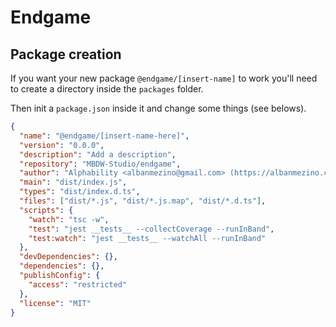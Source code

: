 # Endgame

## Package creation

If you want your new package `@endgame/[insert-name]` to work you'll need to create a directory inside the `packages` folder.

Then init a `package.json` inside it and change some things (see belows).

```json
{
  "name": "@endgame/[insert-name-here]",
  "version": "0.0.0",
  "description": "Add a description",
  "repository": "MBDW-Studio/endgame",
  "author": "Alphability <albanmezino@gmail.com> (https://albanmezino.com)",
  "main": "dist/index.js",
  "types": "dist/index.d.ts",
  "files": ["dist/*.js", "dist/*.js.map", "dist/*.d.ts"],
  "scripts": {
    "watch": "tsc -w",
    "test": "jest __tests__ --collectCoverage --runInBand",
    "test:watch": "jest __tests__ --watchAll --runInBand"
  },
  "devDependencies": {},
  "dependencies": {},
  "publishConfig": {
    "access": "restricted"
  },
  "license": "MIT"
}
```

